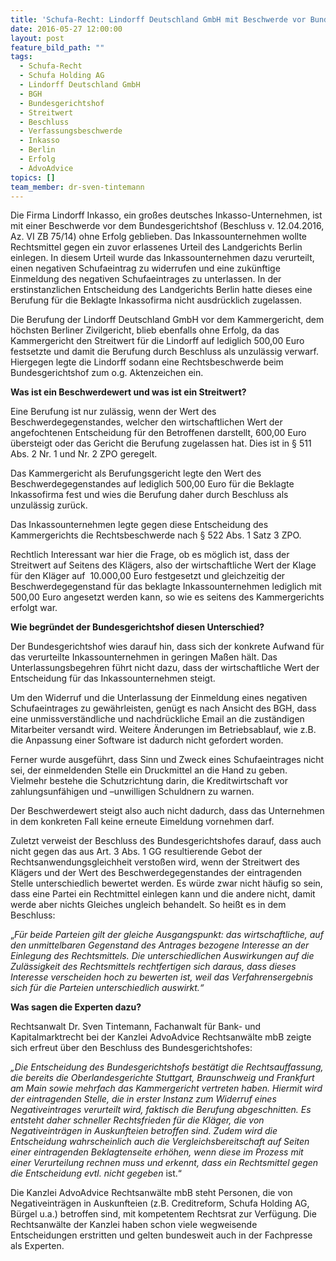 ```yaml
---
title: 'Schufa-Recht: Lindorff Deutschland GmbH mit Beschwerde vor Bundesgerichtshof ohne Erfolg'
date: 2016-05-27 12:00:00
layout: post
feature_bild_path: ""
tags:
  - Schufa-Recht
  - Schufa Holding AG
  - Lindorff Deutschland GmbH
  - BGH
  - Bundesgerichtshof
  - Streitwert
  - Beschluss
  - Verfassungsbeschwerde
  - Inkasso
  - Berlin
  - Erfolg
  - AdvoAdvice
topics: []
team_member: dr-sven-tintemann
---
```



Die Firma Lindorff Inkasso, ein großes deutsches Inkasso-Unternehmen, ist mit einer Beschwerde vor dem Bundesgerichtshof (Beschluss v. 12.04.2016, Az. VI ZB 75/14) ohne Erfolg geblieben. Das Inkassounternehmen wollte Rechtsmittel gegen ein zuvor erlassenes Urteil des Landgerichts Berlin einlegen. In diesem Urteil wurde das Inkassounternehmen dazu verurteilt, einen negativen Schufaeintrag zu widerrufen und eine zukünftige Einmeldung des negativen Schufaeintrages zu unterlassen. In der erstinstanzlichen Entscheidung des Landgerichts Berlin hatte dieses eine Berufung für die Beklagte Inkassofirma nicht ausdrücklich zugelassen.

Die Berufung der Lindorff Deutschland GmbH vor dem Kammergericht, dem höchsten Berliner Zivilgericht, blieb ebenfalls ohne Erfolg, da das Kammergericht den Streitwert für die Lindorff auf lediglich 500,00 Euro festsetzte und damit die Berufung durch Beschluss als unzulässig verwarf. Hiergegen legte die Lindorff sodann eine Rechtsbeschwerde beim Bundesgerichtshof zum o.g. Aktenzeichen ein.

**Was ist ein Beschwerdewert und was ist ein Streitwert?**

Eine Berufung ist nur zulässig, wenn der Wert des Beschwerdegegenstandes, welcher den wirtschaftlichen Wert der angefochtenen Entscheidung für den Betroffenen darstellt, 600,00 Euro übersteigt oder das Gericht die Berufung zugelassen hat. Dies ist in § 511 Abs. 2 Nr. 1 und Nr. 2 ZPO geregelt.

Das Kammergericht als Berufungsgericht legte den Wert des Beschwerdegegenstandes auf lediglich 500,00 Euro für die Beklagte Inkassofirma fest und wies die Berufung daher durch Beschluss als unzulässig zurück.

Das Inkassounternehmen legte gegen diese Entscheidung des Kammergerichts die Rechtsbeschwerde nach § 522 Abs. 1 Satz 3 ZPO.

Rechtlich Interessant war hier die Frage, ob es möglich ist, dass der Streitwert auf Seitens des Klägers, also der wirtschaftliche Wert der Klage für den Kläger auf  10.000,00 Euro festgesetzt und gleichzeitig der Beschwerdegegenstand für das beklagte Inkassounternehmen lediglich mit 500,00 Euro angesetzt werden kann, so wie es seitens des Kammergerichts erfolgt war.

**Wie begründet der Bundesgerichtshof diesen Unterschied?**

Der Bundesgerichtshof wies darauf hin, dass sich der konkrete Aufwand für das verurteilte Inkassounternehmen in geringen Maßen hält. Das Unterlassungsbegehren führt nicht dazu, dass der wirtschaftliche Wert der Entscheidung für das Inkassounternehmen steigt.

Um den Widerruf und die Unterlassung der Einmeldung eines negativen Schufaeintrages zu gewährleisten, genügt es nach Ansicht des BGH, dass eine unmissverständliche und nachdrückliche Email an die zuständigen Mitarbeiter versandt wird. Weitere Änderungen im Betriebsablauf, wie z.B. die Anpassung einer Software ist dadurch nicht gefordert worden.

Ferner wurde ausgeführt, dass Sinn und Zweck eines Schufaeintrages nicht sei, der einmeldenden Stelle ein Druckmittel an die Hand zu geben. Vielmehr bestehe die Schutzrichtung darin, die Kreditwirtschaft vor zahlungsunfähigen und –unwilligen Schuldnern zu warnen.

Der Beschwerdewert steigt also auch nicht dadurch, dass das Unternehmen in dem konkreten Fall keine erneute Eimeldung vornehmen darf.

Zuletzt verweist der Beschluss des Bundesgerichtshofes darauf, dass auch nicht gegen das aus Art. 3 Abs. 1 GG resultierende Gebot der Rechtsanwendungsgleichheit verstoßen wird, wenn der Streitwert des Klägers und der Wert des Beschwerdegegenstandes der eintragenden Stelle unterschiedlich bewertet werden. Es würde zwar nicht häufig so sein, dass eine Partei ein Rechtmittel einlegen kann und die andere nicht, damit werde aber nichts Gleiches ungleich behandelt. So heißt es in dem Beschluss:

„*Für beide Parteien gilt der gleiche Ausgangspunkt: das wirtschaftliche, auf den unmittelbaren Gegenstand des Antrages bezogene Interesse an der Einlegung des Rechtsmittels. Die unterschiedlichen Auswirkungen auf die Zulässigkeit des Rechtsmittels rechtfertigen sich daraus, dass dieses Interesse verscheiden hoch zu bewerten ist, weil das Verfahrensergebnis sich für die Parteien unterschiedlich auswirkt.“*

**Was sagen die Experten dazu?**

Rechtsanwalt Dr. Sven Tintemann, Fachanwalt für Bank- und Kapitalmarktrecht bei der Kanzlei AdvoAdvice Rechtsanwälte mbB zeigte sich erfreut über den Beschluss des Bundesgerichtshofes:

*„Die Entscheidung des Bundesgerichtshofs bestätigt die Rechtsauffassung, die bereits die Oberlandesgerichte Stuttgart, Braunschweig und Frankfurt am Main sowie mehrfach das Kammergericht vertreten haben. Hiermit wird der eintragenden Stelle, die in erster Instanz zum Widerruf eines Negativeintrages verurteilt wird, faktisch die Berufung abgeschnitten. Es entsteht daher schneller Rechtsfrieden für die Kläger, die von Negativeinträgen in Auskunfteien betroffen sind. Zudem wird die Entscheidung wahrscheinlich auch die Vergleichsbereitschaft auf Seiten einer eintragenden Beklagtenseite erhöhen, wenn diese im Prozess mit einer Verurteilung rechnen muss und erkennt, dass ein Rechtsmittel gegen die Entscheidung evtl. nicht gegeben* ist.“

Die Kanzlei AdvoAdvice Rechtsanwälte mbB steht Personen, die von Negativeinträgen in Auskunfteien (z.B. Creditreform, Schufa Holding AG, Bürgel u.a.) betroffen sind, mit kompetentem Rechtsrat zur Verfügung. Die Rechtsanwälte der Kanzlei haben schon viele wegweisende Entscheidungen erstritten und gelten bundesweit auch in der Fachpresse als Experten.
